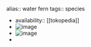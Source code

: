 alias:: water fern
tags:: species

- availability:: [[tokopedia]]
- ![image](https://peach-geographical-bat-397.mypinata.cloud/ipfs/QmU153imsN7s5coiagnvjMhvcAzmPmRBBmd22EVr3hGxbW)
- ![image](https://peach-geographical-bat-397.mypinata.cloud/ipfs/QmUsJNyfMQi9PHN5GroTVcuqqg1qQUCEvkQEUVYyMctCoJ)
-